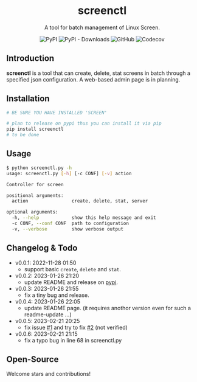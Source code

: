 <h1 align="center">
  screenctl
</h1>

<p align="center">
A tool for batch management of Linux Screen.
</p>

<p align="center">
<img alt="PyPI" src="https://img.shields.io/pypi/v/screenctl">
<img alt="PyPI - Downloads" src="https://img.shields.io/pypi/dm/screenctl">
<img alt="GitHub" src="https://img.shields.io/github/license/QGrain/screenctl">
<img alt="Codecov" src="https://img.shields.io/codecov/c/github/QGrain/screenctl?flag=CODECOV_TOKEN&token=9af8a803-b8d8-429b-9ffe-82af063b5dbe">
</p>

## Introduction
**screenctl** is a tool that can create, delete, stat screens in batch through a specified json configuration. A web-based admin page is in planning.

## Installation

```bash
# BE SURE YOU HAVE INSTALLED 'SCREEN'

# plan to release on pypi thus you can install it via pip
pip install screenctl
# to be done
```

## Usage

```bash
$ python screenctl.py -h
usage: screenctl.py [-h] [-c CONF] [-v] action

Controller for screen

positional arguments:
  action                create, delete, stat, server

optional arguments:
  -h, --help            show this help message and exit
  -c CONF, --conf CONF  path to configuration
  -v, --verbose         show verbose output
```

## Changelog & Todo

- v0.0.1: 2022-11-28 01:50
    - support basic `create`, `delete` and `stat`.
- v0.0.2: 2023-01-26 21:20
    - update README and release on [pypi](https://pypi.org/project/screenctl/).
- v0.0.3: 2023-01-26 21:55
    - fix a tiny bug and release.  
- v0.0.4: 2023-01-26 22:05
    - update README page. (it requires anothor version even for such a readme-update ...)
- v0.0.5: 2023-02-21 20:25
    - fix issue [#1](https://github.com/QGrain/screenctl/issues/1) and try to fix [#2](https://github.com/QGrain/screenctl/issues/2) (not verified)
- v0.0.6: 2023-02-21 21:15
    - fix a typo bug in line 68 in screenctl.py

## Open-Source

Welcome stars and contributions!
